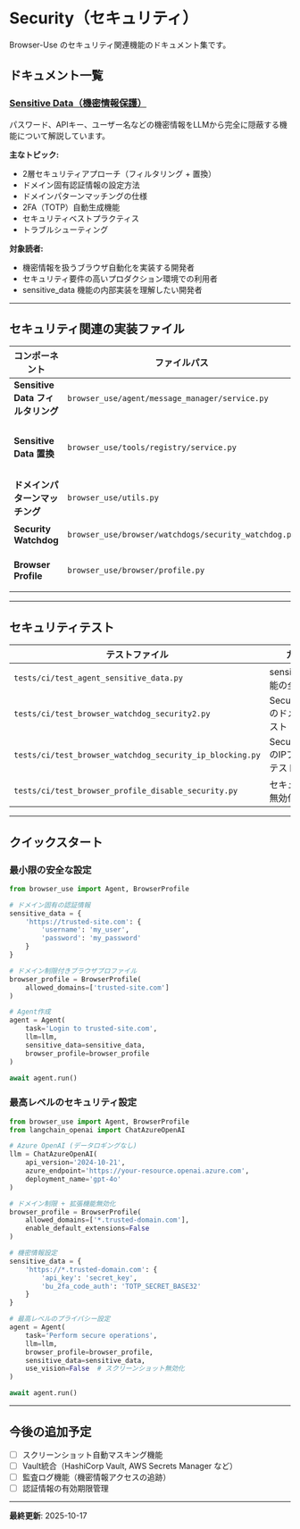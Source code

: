 # Security（セキュリティ）

Browser-Use のセキュリティ関連機能のドキュメント集です。

## ドキュメント一覧

### [Sensitive Data（機密情報保護）](./sensitive_data.md)

パスワード、APIキー、ユーザー名などの機密情報をLLMから完全に隠蔽する機能について解説しています。

**主なトピック:**
- 2層セキュリティアプローチ（フィルタリング + 置換）
- ドメイン固有認証情報の設定方法
- ドメインパターンマッチングの仕様
- 2FA（TOTP）自動生成機能
- セキュリティベストプラクティス
- トラブルシューティング

**対象読者:**
- 機密情報を扱うブラウザ自動化を実装する開発者
- セキュリティ要件の高いプロダクション環境での利用者
- sensitive_data 機能の内部実装を理解したい開発者

---

## セキュリティ関連の実装ファイル

| コンポーネント | ファイルパス | 説明 |
|--------------|------------|------|
| **Sensitive Data フィルタリング** | `browser_use/agent/message_manager/service.py` | LLMへの入力前に機密情報を除去 |
| **Sensitive Data 置換** | `browser_use/tools/registry/service.py` | アクション実行時にプレースホルダーを実際の値に置換 |
| **ドメインパターンマッチング** | `browser_use/utils.py` | 安全なURLパターンマッチング |
| **Security Watchdog** | `browser_use/browser/watchdogs/security_watchdog.py` | ドメイン制限の強制と違反検出 |
| **Browser Profile** | `browser_use/browser/profile.py` | allowed_domains などのセキュリティ設定 |

---

## セキュリティテスト

| テストファイル | カバー範囲 |
|-------------|----------|
| `tests/ci/test_agent_sensitive_data.py` | sensitive_data 機能の全体テスト |
| `tests/ci/test_browser_watchdog_security2.py` | SecurityWatchdog のドメイン制限テスト |
| `tests/ci/test_browser_watchdog_security_ip_blocking.py` | SecurityWatchdog のIPブロッキングテスト |
| `tests/ci/test_browser_profile_disable_security.py` | セキュリティ機能無効化のテスト |

---

## クイックスタート

### 最小限の安全な設定

```python
from browser_use import Agent, BrowserProfile

# ドメイン固有の認証情報
sensitive_data = {
	'https://trusted-site.com': {
		'username': 'my_user',
		'password': 'my_password'
	}
}

# ドメイン制限付きブラウザプロファイル
browser_profile = BrowserProfile(
	allowed_domains=['trusted-site.com']
)

# Agent作成
agent = Agent(
	task='Login to trusted-site.com',
	llm=llm,
	sensitive_data=sensitive_data,
	browser_profile=browser_profile
)

await agent.run()
```

### 最高レベルのセキュリティ設定

```python
from browser_use import Agent, BrowserProfile
from langchain_openai import ChatAzureOpenAI

# Azure OpenAI (データロギングなし)
llm = ChatAzureOpenAI(
	api_version='2024-10-21',
	azure_endpoint='https://your-resource.openai.azure.com',
	deployment_name='gpt-4o'
)

# ドメイン制限 + 拡張機能無効化
browser_profile = BrowserProfile(
	allowed_domains=['*.trusted-domain.com'],
	enable_default_extensions=False
)

# 機密情報設定
sensitive_data = {
	'https://*.trusted-domain.com': {
		'api_key': 'secret_key',
		'bu_2fa_code_auth': 'TOTP_SECRET_BASE32'
	}
}

# 最高レベルのプライバシー設定
agent = Agent(
	task='Perform secure operations',
	llm=llm,
	browser_profile=browser_profile,
	sensitive_data=sensitive_data,
	use_vision=False  # スクリーンショット無効化
)

await agent.run()
```

---

## 今後の追加予定

- [ ] スクリーンショット自動マスキング機能
- [ ] Vault統合（HashiCorp Vault, AWS Secrets Manager など）
- [ ] 監査ログ機能（機密情報アクセスの追跡）
- [ ] 認証情報の有効期限管理

---

**最終更新**: 2025-10-17
